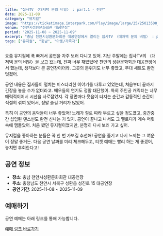 ```yaml
---
title: "집사TV 〈대저택 문의 비밀〉 : part.1 - 천안"
date: 2025-11-08
category: "뮤지컬"
image: "https://ticketimage.interpark.com/Play/image/large/25/25013500_p.gif"
venue: "천안시성환문화회관 대공연장"
period: "2025-11-08 ~ 2025-11-09"
excerpt: "충남 천안시성환문화회관 대공연장에서 열리는 집사TV 〈대저택 문의 비밀〉 : part.1 - 천안"
tags: ["뮤지컬", "충남", "아동/가족극"]
---
```


요즘 뮤지컬에 푹 빠져서 공연을 자주 보러 다니고 있어. 지난 주말에는 집사TV의 〈대저택 문의 비밀〉을 보고 왔는데, 진짜 너무 재밌었어! 천안의 성환문화회관 대공연장에서 했는데, 생각보다 큰 공연장이더라. 그곳의 분위기도 너무 좋았고, 무대 세트도 완전 멋졌어.

공연 내용은 집사들이 펼치는 미스터리한 이야기를 다루고 있었는데, 처음부터 끝까지 긴장을 놓을 수가 없더라고. 배우들의 연기도 정말 대단했어. 특히 주인공 캐릭터는 너무 매력적이어서 시선을 사로잡았지. 각 장면마다 웃음이 터지는 순간과 감동적인 순간이 적절히 섞여 있어서, 정말 즐길 거리가 많았어.

특히 이 공연의 음악들이 너무 좋았어! 노래가 절로 따라 부르고 싶을 정도였고, 중간중간 삽입된 댄스씬도 완전 신나는 거 있지. 공연이 끝나고 나서도 그 멜로디가 계속 머릿속에 맴돌았어. 처음 봤던 뮤지컬이었지만, 분명히 다시 보러 가고 싶어.

뮤지컬을 좋아하는 분들은 꼭 한 번 가보길 추천해! 공연을 즐기고 나서 느끼는 그 여운이 정말 좋거든. 다음 공연 날짜를 미리 체크해두고, 티켓 예매는 빨리 하는 게 좋겠어, 놓치면 후회한다고!

## 공연 정보

- **장소**: 충남 천안시성환문화회관 대공연장
- **주소**: 충청남도 천안시 서북구 성환읍 성진로 15 대공연장
- **공연 기간**: 2025-11-08 ~ 2025-11-09

## 예매하기

공연 예매는 아래 링크를 통해 가능합니다.

[예매 링크 바로가기](https://tickets.interpark.com/goods/25013500)
